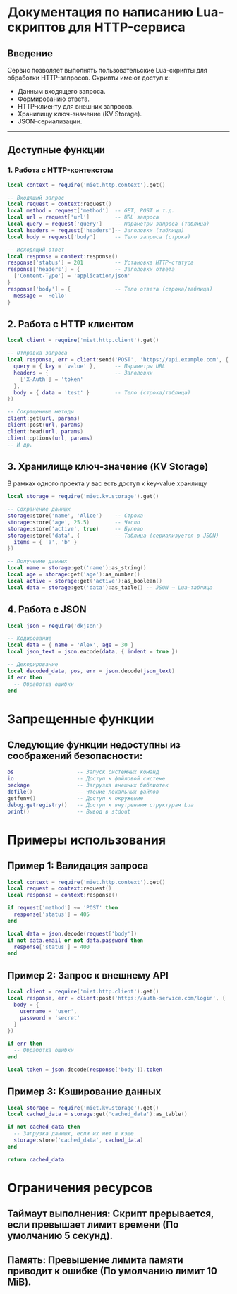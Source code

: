 # Документация по написанию Lua-скриптов для HTTP-сервиса

## Введение
Сервис позволяет выполнять пользовательские Lua-скрипты для обработки HTTP-запросов. Скрипты имеют доступ к:
- Данным входящего запроса.
- Формированию ответа.
- HTTP-клиенту для внешних запросов.
- Хранилищу ключ-значение (KV Storage).
- JSON-сериализации.

---

## Доступные функции

### 1. Работа с HTTP-контекстом
```lua
local context = require('miet.http.context').get()

-- Входящий запрос
local request = context:request()
local method = request['method']  -- GET, POST и т.д.
local url = request['url']        -- URL запроса
local query = request['query']    -- Параметры запроса (таблица)
local headers = request['headers']-- Заголовки (таблица)
local body = request['body']      -- Тело запроса (строка)

-- Исходящий ответ
local response = context:response()
response['status'] = 201          -- Установка HTTP-статуса
response['headers'] = {           -- Заголовки ответа
  ['Content-Type'] = 'application/json'
}
response['body'] = {              -- Тело ответа (строка/таблица)
  message = 'Hello'
}
```
## 2. Работа с HTTP клиентом
```lua
local client = require('miet.http.client').get()

-- Отправка запроса
local response, err = client:send('POST', 'https://api.example.com', {
  query = { key = 'value' },      -- Параметры URL
  headers = {                     -- Заголовки
    ['X-Auth'] = 'token'
  },
  body = { data = 'test' }        -- Тело (строка/таблица)
})

-- Сокращенные методы
client:get(url, params)
client:post(url, params)
client:head(url, params)
client:options(url, params)
-- И др.
```

## 3. Хранилище ключ-значение (KV Storage)
В рамках одного проекта у вас есть доступ к key-value хранлищу
```lua
local storage = require('miet.kv.storage').get()

-- Сохранение данных
storage:store('name', 'Alice')    -- Строка
storage:store('age', 25.5)        -- Число
storage:store('active', true)     -- Булево
storage:store('data', {           -- Таблица (сериализуется в JSON)
  items = { 'a', 'b' }
})

-- Получение данных
local name = storage:get('name'):as_string()
local age = storage:get('age'):as_number()
local active = storage:get('active'):as_boolean()
local data = storage:get('data'):as_table() -- JSON → Lua-таблица
```
## 4. Работа с JSON
```lua
local json = require('dkjson')

-- Кодирование
local data = { name = 'Alex', age = 30 }
local json_text = json.encode(data, { indent = true })

-- Декодирование
local decoded_data, pos, err = json.decode(json_text)
if err then
  -- Обработка ошибки
end
```
# Запрещенные функции
## Следующие функции недоступны из соображений безопасности:

```lua
os                    -- Запуск системных команд
io                    -- Доступ к файловой системе
package               -- Загрузка внешних библиотек
dofile()              -- Чтение локальных файлов
getfenv()             -- Доступ к окружению
debug.getregistry()   -- Доступ к внутренним структурам Lua
print()               -- Вывод в stdout
```

# Примеры использования
## Пример 1: Валидация запроса
```lua
local context = require('miet.http.context').get()
local request = context:request()
local response = context:response()

if request['method'] ~= 'POST' then
  response['status'] = 405
end

local data = json.decode(request['body'])
if not data.email or not data.password then
  response['status'] = 400
end
```
## Пример 2: Запрос к внешнему API
```lua
local client = require('miet.http.client').get()
local response, err = client:post('https://auth-service.com/login', {
  body = {
    username = 'user',
    password = 'secret'
  }
})

if err then
  -- Обработка ошибки
end

local token = json.decode(response['body']).token
```
## Пример 3: Кэширование данных
```lua
local storage = require('miet.kv.storage').get()
local cached_data = storage:get('cached_data'):as_table()

if not cached_data then
  -- Загрузка данных, если их нет в кэше
  storage:store('cached_data', cached_data)
end

return cached_data
```
# Ограничения ресурсов
## Таймаут выполнения: Скрипт прерывается, если превышает лимит времени (По умолчанию 5 секунд).

## Память: Превышение лимита памяти приводит к ошибке (По умолчанию лимит 10 MiB).
